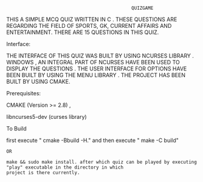                                                   QUIZGAME


   THIS  A  SIMPLE   MCQ   QUIZ   WRITTEN   IN   C .
   THESE   QUESTIONS  ARE  REGARDING  THE   FIELD  OF  SPORTS, GK, CURRENT AFFAIRS AND  ENTERTAINMENT.
   THERE   ARE  15   QUESTIONS   IN   THIS   QUIZ.



   Interface:

   THE INTERFACE  OF  THIS   QUIZ   WAS  BUILT   BY   USING   NCURSES  LIBRARY  .
   WINDOWS ,  AN  INTEGRAL  PART  OF  NCURSES   HAVE  BEEN USED   TO   DISPLAY   THE   QUESTIONS .
   THE  USER   INTERFACE   FOR   OPTIONS  HAVE   BEEN   BUILT   BY   USING   THE   MENU  LIBRARY .
   THE PROJECT   HAS  BEEN   BUILT   BY   USING   CMAKE.


   Prerequisites:

   CMAKE (Version >= 2.8) ,

   libncurses5-dev (curses library)

   To Build

   first execute  " cmake -Bbuild -H."  and then execute  " make -C build"

	OR

	make && sudo make install. after which quiz can be played by executing "play" executable in the directory in which
	project is there currently.
